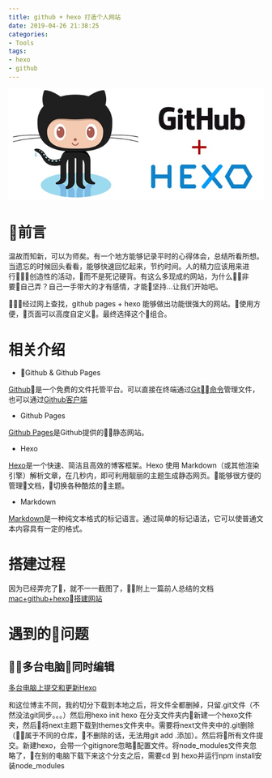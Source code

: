```yaml
---
title: github + hexo 打造个人网站
date: 2019-04-26 21:38:25
categories: 
- Tools
tags:
- hexo
- github
---
```


![](github-hexo-打造个人网站/hexo_header.jpg)

# 前言

温故而知新，可以为师矣。有一个地方能够记录平时的心得体会，总结所看所想。当遗忘的时候回头看看，能够快速回忆起来，节约时间。人的精力应该用来进行创造性的活动，而不是死记硬背。有这么多现成的网站，为什么非要自己弄？自己一手带大的才有感情，才能坚持...让我们开始吧。

经过网上查找，github pages + hexo 能够做出功能很强大的网站。使用方便，页面可以高度自定义。最终选择这个组合。

# 相关介绍

* Github & Github Pages

[Github](https://github.com)是一个免费的文件托管平台。可以直接在终端通过[Git命令](https://git-scm.com/book/zh/v2)管理文件，也可以通过[Github客户端](https://desktop.github.com/)

* Github Pages

[Github Pages](https://pages.github.com/)是Github提供的静态网站。

* Hexo

[Hexo](https://hexo.io/zh-cn/docs/)是一个快速、简洁且高效的博客框架。Hexo 使用 Markdown（或其他渲染引擎）解析文章，在几秒内，即可利用靓丽的主题生成静态网页。能够很方便的管理文档，切换各种酷炫的主题。

* Markdown

[Markdown](https://www.w3cschool.cn/markdownyfsm/)是一种纯文本格式的标记语言。通过简单的标记语法，它可以使普通文本内容具有一定的格式。

# 搭建过程

因为已经弄完了，就不一一截图了，附上一篇前人总结的文档
[mac+github+hexo搭建网站](https://www.jianshu.com/p/cbf8ba8af532)

# 遇到的问题

## 多台电脑同时编辑

[多台电脑上提交和更新Hexo](https://www.jianshu.com/p/0b1fccce74e0)  

和这位博主不同，我的切分下载到本地之后，将文件全都删掉，只留.git文件（不然没法git同步。。。）然后用hexo init hexo 在分支文件夹内新建一个hexo文件夹，然后将next主题下载到themes文件夹中。需要将next文件夹中的.git删除（属于不同的仓库，不删除的话，无法用git add .添加）。然后将所有文件提交。新建hexo，会带一个gitignore忽略配置文件。将node_modules文件夹忽略了，在别的电脑下载下来这个分支之后，需要cd 到 hexo并运行npm install安装node_modules
